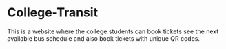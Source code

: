 # College-Transit
This is a website where the college students can book tickets see the next available bus schedule and also book tickets with unique QR codes.
